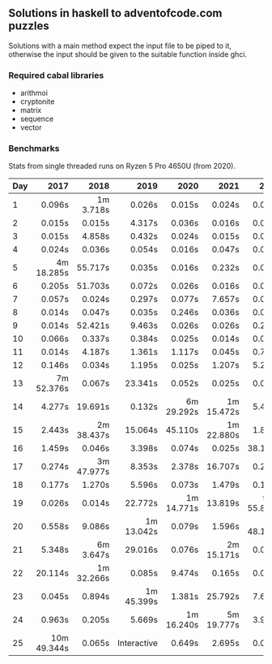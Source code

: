 ## Solutions in haskell to adventofcode.com puzzles

Solutions with a main method expect the input file to be piped to it,
otherwise the input should be given to the suitable function inside ghci.

### Required cabal libraries

* arithmoi
* cryptonite
* matrix
* sequence
* vector

### Benchmarks

Stats from single threaded runs on Ryzen 5 Pro 4650U (from 2020).

| Day |   2017   |   2018   |   2019   |   2020   |   2021   |   2022   |   2023   |
|-----|---------:|---------:|---------:|---------:|---------:|---------:|---------:|
| 1  |    0.096s | 1m 3.718s |   0.026s |   0.015s |   0.024s |   0.017s |   0.025s |
| 2  |    0.015s |   0.015s |   4.317s |   0.036s |   0.016s |   0.015s |   0.015s |
| 3  |    0.015s |   4.858s |   0.432s |   0.024s |   0.015s |   0.016s |   0.025s |
| 4  |    0.024s |   0.036s |   0.054s |   0.016s |   0.047s |   0.015s |   0.025s |
| 5  |  4m 18.285s |   55.717s |   0.035s |   0.016s |   0.232s |   0.026s |   0.015s |
| 6  |    0.205s |   51.703s |   0.072s |   0.026s |   0.016s |   0.015s |   0.053s |
| 7  |    0.057s |   0.024s |   0.297s |   0.077s |   7.657s |   0.035s |   0.026s |
| 8  |    0.014s |   0.047s |   0.035s |   0.246s |   0.036s |   0.015s |   0.476s |
| 9  |    0.014s |   52.421s |   9.463s |   0.026s |   0.026s |   0.259s |   0.036s |
| 10  |    0.066s |   0.337s |   0.384s |   0.025s |   0.014s |   0.015s |   2.856s |
| 11  |    0.014s |   4.187s |   1.361s |   1.117s |   0.045s |   0.783s |   0.026s |
| 12  |    0.146s |   0.034s |   1.195s |   0.025s |   1.207s |   5.266s |   0.746s |
| 13  |  7m 52.376s |   0.067s |   23.341s |   0.052s |   0.025s |   0.088s |   0.026s |
| 14  |    4.277s |   19.691s |   0.132s | 6m 29.292s | 1m 15.472s |   5.485s |   1.487s |
| 15  |    2.443s | 2m 38.437s |   15.064s |   45.110s | 1m 22.880s |   1.800s |   0.059s |
| 16  |    1.459s |   0.046s |   3.398s |   0.074s |   0.025s |   38.160s |   1.736s |
| 17  |    0.274s | 3m 47.977s |   8.353s |   2.378s |   16.707s |   0.265s |   49.649s |
| 18  |    0.177s |   1.270s |   5.596s |   0.073s |   1.479s |   0.121s |   0.015s |
| 19  |    0.026s |   0.014s |   22.772s | 1m 14.771s |   13.819s | 91m 55.860s |       |
| 20  |    0.558s |   9.086s | 1m 13.042s |   0.079s |   1.596s | 2m 48.157s |       |
| 21  |    5.348s | 6m 3.647s |   29.016s |   0.076s | 2m 15.171s |   0.087s |       |
| 22  |    20.114s | 1m 32.266s |   0.085s |   9.474s |   0.165s |   0.064s |       |
| 23  |    0.045s |   0.894s | 1m 45.399s |   1.381s |   25.792s |   7.625s |       |
| 24  |    0.963s |   0.205s |   5.669s | 1m 16.240s | 5m 19.777s |   3.990s |       |
| 25  |  10m 49.344s |   0.065s | Interactive |   0.649s |   2.695s |   0.068s |       |
